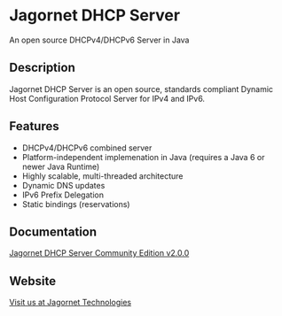 # Jagornet DHCP Server
An open source DHCPv4/DHCPv6 Server in Java

## Description
Jagornet DHCP Server is an open source, standards compliant Dynamic Host Configuration Protocol Server for IPv4 and IPv6.

## Features
* DHCPv4/DHCPv6 combined server
* Platform-independent implemenation in Java (requires a Java 6 or newer Java Runtime)
* Highly scalable, multi-threaded architecture
* Dynamic DNS updates
* IPv6 Prefix Delegation
* Static bindings (reservations)

## Documentation
[Jagornet DHCP Server Community Edition v2.0.0](http://www.jagornet.com/products/dhcp-server/docs)

## Website
[Visit us at Jagornet Technologies](http://www.jagornet.com)
